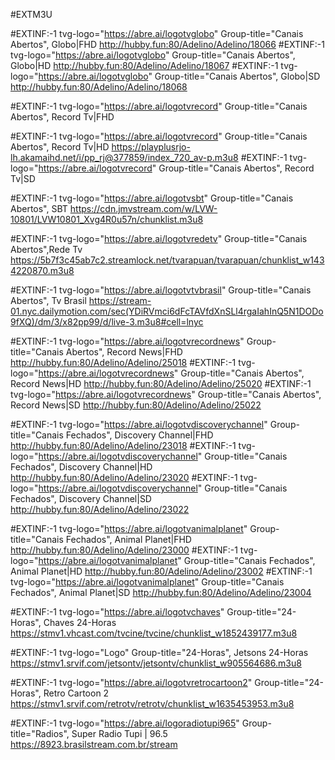 #EXTM3U

#EXTINF:-1 tvg-logo="https://abre.ai/logotvglobo" Group-title="Canais Abertos", Globo|FHD
http://hubby.fun:80/Adelino/Adelino/18066
#EXTINF:-1 tvg-logo="https://abre.ai/logotvglobo" Group-title="Canais Abertos", Globo|HD
http://hubby.fun:80/Adelino/Adelino/18067
#EXTINF:-1 tvg-logo="https://abre.ai/logotvglobo" Group-title="Canais Abertos", Globo|SD
http://hubby.fun:80/Adelino/Adelino/18068

#EXTINF:-1 tvg-logo="https://abre.ai/logotvrecord" Group-title="Canais Abertos", Record Tv|FHD

#EXTINF:-1 tvg-logo="https://abre.ai/logotvrecord" Group-title="Canais Abertos", Record Tv|HD
https://playplusrjo-lh.akamaihd.net/i/pp_rj@377859/index_720_av-p.m3u8
#EXTINF:-1 tvg-logo="https://abre.ai/logotvrecord" Group-title="Canais Abertos", Record Tv|SD


#EXTINF:-1 tvg-logo="https://abre.ai/logotvsbt" Group-title="Canais Abertos", SBT 
https://cdn.jmvstream.com/w/LVW-10801/LVW10801_Xvg4R0u57n/chunklist.m3u8

#EXTINF:-1 tvg-logo="https://abre.ai/logotvredetv" Group-title="Canais Abertos",Rede Tv 
https://5b7f3c45ab7c2.streamlock.net/tvarapuan/tvarapuan/chunklist_w1434220870.m3u8

#EXTINF:-1 tvg-logo="https://abre.ai/logotvtvbrasil" Group-title="Canais Abertos", Tv Brasil
https://stream-01.nyc.dailymotion.com/sec(YDiRVmci6dFcTAVfdXnSLl4rgaIahInQ5N1DODo9fXQ)/dm/3/x82pp99/d/live-3.m3u8#cell=lnyc

#EXTINF:-1 tvg-logo="https://abre.ai/logotvrecordnews" Group-title="Canais Abertos", Record News|FHD
http://hubby.fun:80/Adelino/Adelino/25018
#EXTINF:-1 tvg-logo="https://abre.ai/logotvrecordnews" Group-title="Canais Abertos", Record News|HD
http://hubby.fun:80/Adelino/Adelino/25020
#EXTINF:-1 tvg-logo="https://abre.ai/logotvrecordnews" Group-title="Canais Abertos", Record News|SD
http://hubby.fun:80/Adelino/Adelino/25022










#EXTINF:-1 tvg-logo="https://abre.ai/logotvdiscoverychannel" Group-title="Canais Fechados", Discovery Channel|FHD
http://hubby.fun:80/Adelino/Adelino/23018
#EXTINF:-1 tvg-logo="https://abre.ai/logotvdiscoverychannel" Group-title="Canais Fechados", Discovery Channel|HD
http://hubby.fun:80/Adelino/Adelino/23020
#EXTINF:-1 tvg-logo="https://abre.ai/logotvdiscoverychannel" Group-title="Canais Fechados", Discovery Channel|SD
http://hubby.fun:80/Adelino/Adelino/23022

#EXTINF:-1 tvg-logo="https://abre.ai/logotvanimalplanet" Group-title="Canais Fechados", Animal Planet|FHD
http://hubby.fun:80/Adelino/Adelino/23000
#EXTINF:-1 tvg-logo="https://abre.ai/logotvanimalplanet" Group-title="Canais Fechados", Animal Planet|HD
http://hubby.fun:80/Adelino/Adelino/23002
#EXTINF:-1 tvg-logo="https://abre.ai/logotvanimalplanet" Group-title="Canais Fechados", Animal Planet|SD
http://hubby.fun:80/Adelino/Adelino/23004









#EXTINF:-1 tvg-logo="https://abre.ai/logotvchaves" Group-title="24-Horas", Chaves 24-Horas
https://stmv1.vhcast.com/tvcine/tvcine/chunklist_w1852439177.m3u8

#EXTINF:-1 tvg-logo="Logo" Group-title="24-Horas", Jetsons 24-Horas  
https://stmv1.srvif.com/jetsontv/jetsontv/chunklist_w905564686.m3u8

#EXTINF:-1 tvg-logo="https://abre.ai/logotvretrocartoon2" Group-title="24-Horas", Retro Cartoon 2
https://stmv1.srvif.com/retrotv/retrotv/chunklist_w1635453953.m3u8








#EXTINF:-1 tvg-logo="https://abre.ai/logoradiotupi965" Group-title="Radios", Super Radio Tupi | 96.5
https://8923.brasilstream.com.br/stream
